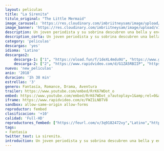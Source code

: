 ```yaml
---
layout: peliculas
title: "La Sirenita"
titulo_original: "The Little Mermaid"
image_carousel: 'https://res.cloudinary.com/imbriitneysam/image/upload/v1542157744/sirenita-poster-min.jpg'
image_banner: 'https://res.cloudinary.com/imbriitneysam/image/upload/v1542157744/sirenita-banner-min.jpg'
description: Un joven periodista y su sobrina descubren una bella y encantadora criatura marina, y creen que se trata de una sirena real.
description_corta: Un joven periodista y su sobrina descubren una bella y encantadora criatura marina, y creen que se trata de una sirena real.
category: 'peliculas'
descargas: 'yes'
idioma: 'Latino'
descargas2:
    descarga-1: ["1", "https://oload.fun/f/1deXL4mdu9U", "https://www.google.com/s2/favicons?domain=openload.co","OpenLoad","https://res.cloudinary.com/imbriitneysam/image/upload/v1541473684/mexico.png", "Latino", "Full HD"]
    descarga-2: ["2", "https://www.rapidvideo.com/d/G1ZA5RBIIP", "https://www.google.com/s2/favicons?domain=www.rapidvideo.com","RapidVideo","https://res.cloudinary.com/imbriitneysam/image/upload/v1541473684/mexico.png", "Latino", "Full HD"]
nuevo: 'new_peliculas'
anio: '2018'
duracion: '1h 38 min'
estrellas: '3'
genero: Fantasía, Romance, Drama, Aventura
trailer: https://www.youtube.com/embed/RrK67WDot_o
embed: https://www.youtube.com/embed/RrK67WDot_o?autoplay=1&amp;rel=0&amp;hd=1&border=0&wmode=opaque&enablejsapi=1&modestbranding=1&controls=1&showinfo=0
iframe: https://www.rapidvideo.com/e/FWZ1LNBTV8
sandbox: allow-same-origin allow-forms
reproductor: fembed
clasificacion: '+10'
calidad: 'Full-HD'
reproductores_fembed: ["https://feurl.com/v/3q9182472vy","Latino","https://animekao.xyz/v/j-1m2tdq4nlpzke","Latino","https://feurl.com/v/p69g40lex9j","Latino","https://feurl.com/v/mr4j-f5550y8n3q","Latino","https://femax20.com/v/2w9m7k8nxl9","Latino","https://jplayer.club/v/65g86s054e-mdwr","Latino"]
tags:
- Fantasia
twitter_text: La sirenita.
introduction: Un joven periodista y su sobrina descubren una bella y encantadora criatura marina, y creen que se trata de una sirena real.
---
```













